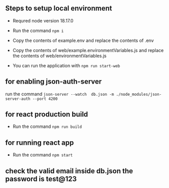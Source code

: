 ## Steps to setup local environment

- Requred node version 18.17.0
- Run the command `npm i`
- Copy the contents of example.env and replace the contents of .env

- Copy the contents of web/example.environmentVariables.js and replace the contents of web/environmentVariables.js
- You can run the application with `npm run start-web`

## for enabling json-auth-server

run the command `json-server --watch  db.json -m ./node_modules/json-server-auth --port 4200`

## for react production build

- Run the command `npm run build`

## for running react app
- Run the command `npm start `

## check the valid email inside db.json the password is test@123

